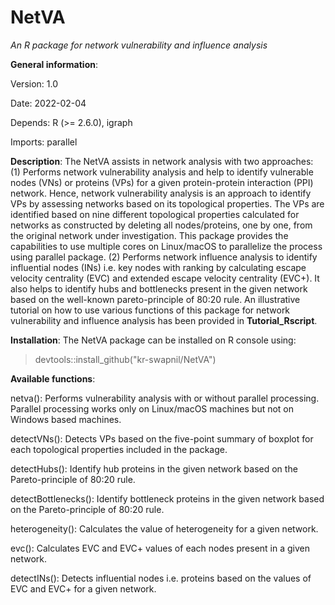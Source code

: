 # NetVA
<i> An R package for network vulnerability and influence analysis </i>

<b>General information</b>:

Version: 1.0

Date: 2022-02-04

Depends: R (>= 2.6.0), igraph

Imports: parallel

<b>Description</b>: The NetVA assists in network analysis with two approaches: (1) Performs network vulnerability analysis and help to identify vulnerable nodes (VNs) or proteins (VPs) for a given protein-protein interaction (PPI) network. Hence, network vulnerability analysis is an approach to identify VPs by assessing networks based on its topological properties. The VPs are identified based on nine different topological properties calculated for networks as constructed by deleting all nodes/proteins, one by one, from the original network under investigation. This package provides the capabilities to use multiple cores on Linux/macOS to parallelize the process using parallel package. (2) Performs network influence analysis to identify influential nodes (INs) i.e. key nodes with ranking by calculating escape velocity centrality (EVC) and extended escape velocity centrality (EVC+). It also helps to identify hubs and bottlenecks present in the given network based on the well-known pareto-principle of 80:20 rule. An illustrative tutorial on how to use various functions of this package for network vulnerability and influence analysis has been provided in <b>Tutorial_Rscript</b>.

<b>Installation</b>: The NetVA package can be installed on R console using:

> devtools::install_github("kr-swapnil/NetVA")

<b>Available functions</b>:
	
  netva(): Performs vulnerability analysis with or without parallel processing. Parallel processing works only on Linux/macOS machines but not on Windows based machines.
  
  detectVNs(): Detects VPs based on the five-point summary of boxplot for each topological properties included in the package.
  
  detectHubs(): Identify hub proteins in the given network based on the Pareto-principle of 80:20 rule.
  
  detectBottlenecks(): Identify bottleneck proteins in the given network based on the Pareto-principle of 80:20 rule.
	
  heterogeneity(): Calculates the value of heterogeneity for a given network.
  
  evc(): Calculates EVC and EVC+ values of each nodes present in a given network.
  
  detectINs(): Detects influential nodes i.e. proteins based on the values of EVC and EVC+ for a given network.
